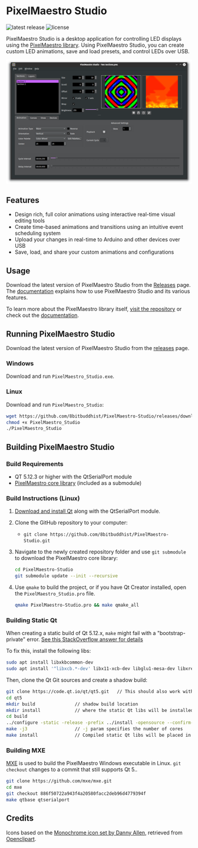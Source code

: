 # PixelMaestro Studio

![latest release](https://img.shields.io/github/release/8bitbuddhist/pixelmaestro-studio.svg) ![license](https://img.shields.io/github/license/8bitbuddhist/pixelmaestro-studio.svg)

PixelMaestro Studio is a desktop application for controlling LED displays using the [PixelMaestro library](https://github.com/8bitbuddhist/PixelMaestro). Using PixelMaestro Studio, you can create custom LED animations, save and load presets, and control LEDs over USB.

![screenshot](screenshot.png)

## Features

- Design rich, full color animations using interactive real-time visual editing tools
- Create time-based animations and transitions using an intuitive event scheduling system
- Upload your changes in real-time to Arduino and other devices over USB
- Save, load, and share your custom animations and configurations

## Usage

Download the latest version of PixelMaestro Studio from the [Releases](https://github.com/8bitbuddhist/PixelMaestro-Studio/releases) page. The [documentation](https://8bitbuddhist.github.io/PixelMaestro-Studio/) explains how to use PixelMaestro Studio and its various features.

To learn more about the PixelMaestro library itself, [visit the repository](https://github.com/8bitbuddhist/PixelMaestro/) or check out the [documentation](https://8bitbuddhist.github.io/PixelMaestro/).

## Running PixelMaestro Studio

Download the latest version of PixelMaestro Studio from the [releases](https://github.com/8bitbuddhist/PixelMaestro-Studio/releases/) page.

### Windows

Download and run `PixelMaestro_Studio.exe`.

### Linux

Download and run `PixelMaestro_Studio`:

```bash
wget https://github.com/8bitbuddhist/PixelMaestro-Studio/releases/download/{version tag}/PixelMaestro_Studio
chmod +x PixelMaestro_Studio
./PixelMaestro_Studio
```

## Building PixelMaestro Studio

### Build Requirements
- QT 5.12.3 or higher with the QtSerialPort module
- [PixelMaestro core library](https://github.com/8bitbuddhist/PixelMaestro) (included as a submodule)

### Build Instructions (Linux)
1. [Download and install Qt](https://www.qt.io/download) along with the QtSerialPort module.
2. Clone the GitHub repository to your computer:
	
	- `git clone https://github.com/8bitbuddhist/PixelMaestro-Studio.git`
3. Navigate to the newly created repository folder and use `git submodule` to download the PixelMaestro core library:
	```bash
	cd PixelMaestro-Studio
	git submodule update --init --recursive
	```
4. Use `qmake` to build the project, or if you have Qt Creator installed, open the `PixelMaestro_Studio.pro` file.
	```bash
	qmake PixelMaestro-Studio.pro && make qmake_all
	```

### Building Static Qt

When creating a static build of Qt 5.12.x, `make` might fail with a "bootstrap-private" error. [See this StackOverflow answer for details](https://forum.qt.io/topic/98501/static-compile-error-qt5-12-0-bootstrap-private/8)

To fix this, install the following libs:

```bash
sudo apt install libxkbcommon-dev
sudo apt install '^libxcb.*-dev' libx11-xcb-dev libglu1-mesa-dev libxrender-dev libxi-dev
```

Then, clone the Qt Git sources and create a shadow build:

```bash
git clone https://code.qt.io/qt/qt5.git   // This should also work with Qt sources downloaded from the installer
cd qt5
mkdir build               // shadow build location
mkdir install             // where the static Qt libs will be installed
cd build
../configure -static -release -prefix ../install -opensource --confirm-license -skip webengine -nomake tests -nomake examples -nomake tools -system-xcb -recheck-all
make -j3                  // -j param specifies the number of cores
make install              // Compiled static Qt libs will be placed in the install dir
```

### Building MXE

[MXE](https://mxe.cc) is used to build the PixelMaestro Windows executable in Linux. `git checkout` changes to a commit that still supports Qt 5..

```bash
git clone https://github.com/mxe/mxe.git
cd mxe
git checkout 886f50722a943f4a20580facc2deb96d4779394f
make qtbase qtserialport
```

## Credits

Icons based on the [Monochrome icon set by Danny Allen](https://store.kde.org/p/1002558), retrieved from [Openclipart](https://openclipart.org/).
